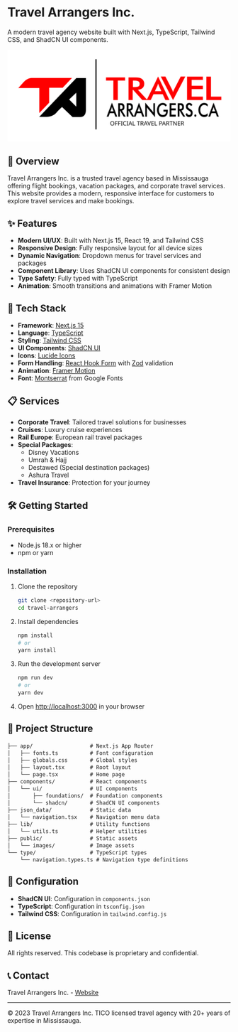 # Travel Arrangers Inc.

A modern travel agency website built with Next.js, TypeScript, Tailwind CSS, and ShadCN UI components.

![Travel Arrangers Inc.](public/images/branding/logo.svg)

## 🌟 Overview

Travel Arrangers Inc. is a trusted travel agency based in Mississauga offering flight bookings, vacation packages, and corporate travel services. This website provides a modern, responsive interface for customers to explore travel services and make bookings.

## ✨ Features

- **Modern UI/UX**: Built with Next.js 15, React 19, and Tailwind CSS
- **Responsive Design**: Fully responsive layout for all device sizes
- **Dynamic Navigation**: Dropdown menus for travel services and packages
- **Component Library**: Uses ShadCN UI components for consistent design
- **Type Safety**: Fully typed with TypeScript
- **Animation**: Smooth transitions and animations with Framer Motion

## 🚀 Tech Stack

- **Framework**: [Next.js 15](https://nextjs.org/)
- **Language**: [TypeScript](https://www.typescriptlang.org/)
- **Styling**: [Tailwind CSS](https://tailwindcss.com/)
- **UI Components**: [ShadCN UI](https://ui.shadcn.com/)
- **Icons**: [Lucide Icons](https://lucide.dev/)
- **Form Handling**: [React Hook Form](https://react-hook-form.com/) with [Zod](https://zod.dev/) validation
- **Animation**: [Framer Motion](https://www.framer.com/motion/)
- **Font**: [Montserrat](https://fonts.google.com/specimen/Montserrat) from Google Fonts

## 📋 Services

- **Corporate Travel**: Tailored travel solutions for businesses
- **Cruises**: Luxury cruise experiences
- **Rail Europe**: European rail travel packages
- **Special Packages**:
  - Disney Vacations
  - Umrah & Hajj
  - Destawed (Special destination packages)
  - Ashura Travel
- **Travel Insurance**: Protection for your journey

## 🛠️ Getting Started

### Prerequisites

- Node.js 18.x or higher
- npm or yarn

### Installation

1. Clone the repository
   ```bash
   git clone <repository-url>
   cd travel-arrangers
   ```

2. Install dependencies
   ```bash
   npm install
   # or
   yarn install
   ```

3. Run the development server
   ```bash
   npm run dev
   # or
   yarn dev
   ```

4. Open [http://localhost:3000](http://localhost:3000) in your browser

## 📁 Project Structure

```
├── app/                  # Next.js App Router
│   ├── fonts.ts          # Font configuration
│   ├── globals.css       # Global styles
│   ├── layout.tsx        # Root layout
│   └── page.tsx          # Home page
├── components/           # React components
│   └── ui/               # UI components
│       ├── foundations/  # Foundation components
│       └── shadcn/       # ShadCN UI components
├── json_data/            # Static data
│   └── navigation.tsx    # Navigation menu data
├── lib/                  # Utility functions
│   └── utils.ts          # Helper utilities
├── public/               # Static assets
│   └── images/           # Image assets
└── type/                 # TypeScript types
    └── navigation.types.ts # Navigation type definitions
```

## 🔧 Configuration

- **ShadCN UI**: Configuration in `components.json`
- **TypeScript**: Configuration in `tsconfig.json`
- **Tailwind CSS**: Configuration in `tailwind.config.js`

## 📄 License

All rights reserved. This codebase is proprietary and confidential.

## 📞 Contact

Travel Arrangers Inc. - [Website](https://travelarrangers.ca)

---

© 2023 Travel Arrangers Inc. TICO licensed travel agency with 20+ years of expertise in Mississauga.
